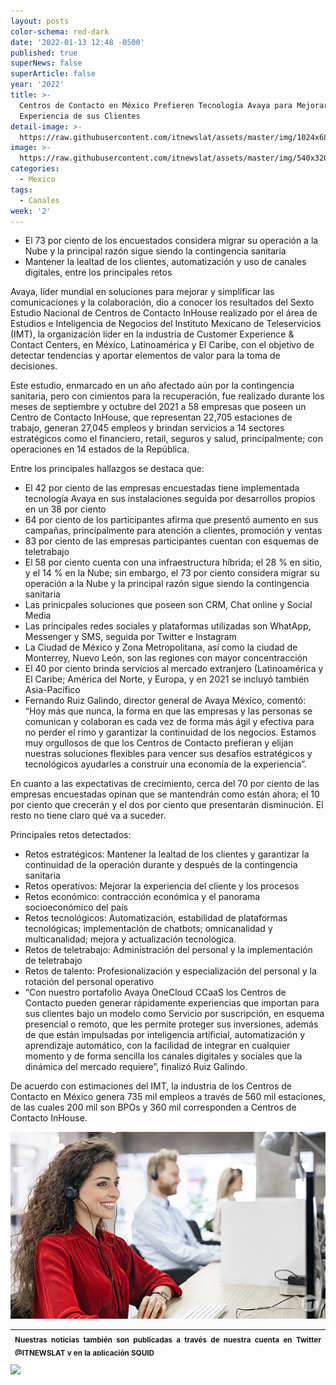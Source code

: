 ```yaml
---
layout: posts
color-schema: red-dark
date: '2022-01-13 12:48 -0500'
published: true
superNews: false
superArticle: false
year: '2022'
title: >-
  Centros de Contacto en México Prefieren Tecnología Avaya para Mejorar la
  Experiencia de sus Clientes
detail-image: >-
  https://raw.githubusercontent.com/itnewslat/assets/master/img/1024x680/mujer-llamada-avaya-g.jpg
image: >-
  https://raw.githubusercontent.com/itnewslat/assets/master/img/540x320/mujer-llamada-avaya-p.jpg
categories:
  - Mexico
tags:
  - Canales
week: '2'
---
```

- El 73 por ciento de los encuestados considera migrar su operación a la Nube y la principal razón sigue siendo la contingencia sanitaria
- Mantener la lealtad de los clientes, automatización y uso de canales digitales, entre los principales retos

Avaya, líder mundial en soluciones para mejorar y simplificar las comunicaciones y la colaboración, dio a conocer los resultados del Sexto Estudio Nacional de Centros de Contacto InHouse realizado por el área de Estudios e Inteligencia de Negocios del Instituto Mexicano de Teleservicios (IMT), la organización líder en la industria de Customer Experience & Contact Centers, en México, Latinoamérica y El Caribe, con el objetivo de detectar tendencias y aportar elementos de valor para la toma de decisiones.
 
Este estudio, enmarcado en un año afectado aún por la contingencia sanitaria, pero con cimientos para la recuperación, fue realizado durante los meses de septiembre y octubre del 2021 a 58 empresas que poseen un Centro de Contacto InHouse, que representan 22,705 estaciones de trabajo, generan 27,045 empleos y brindan servicios a 14 sectores estratégicos como el financiero, retail, seguros y salud, principalmente; con operaciones en 14 estados de la República.
 
Entre los principales hallazgos se destaca que:
- El 42 por ciento de las empresas encuestadas tiene implementada tecnología Avaya en sus instalaciones seguida por desarrollos propios en un 38 por ciento
- 64 por ciento de los participantes afirma que presentó aumento en sus campañas, principalmente para atención a clientes, promoción y ventas
- 83 por ciento de las empresas participantes cuentan con esquemas de teletrabajo
- El 58 por ciento cuenta con una infraestructura híbrida; el 28 % en sitio, y el 14 % en la Nube; sin embargo, el 73 por ciento considera migrar su operación a la Nube y la principal razón sigue siendo la contingencia sanitaria
- Las prinicpales soluciones que poseen son CRM, Chat online y Social Media
- Las principales redes sociales y plataformas utilizadas son WhatApp, Messenger y SMS, seguida por Twitter e Instagram
- La Ciudad de México y Zona Metropolitana, así como la ciudad de Monterrey, Nuevo León, son las regiones con mayor concentracción
- El 40 por ciento brinda servicios al mercado extranjero (Latinoamérica y El Caribe; América del Norte, y Europa, y en 2021 se incluyó también Asia-Pacífico
- Fernando Ruiz Galindo, director general de Avaya México, comentó: “Hoy más que nunca, la forma en que las empresas y las personas se comunican y colaboran es cada vez de forma más ágil y efectiva para no perder el rimo y garantizar la continuidad de los negocios. Estamos muy orgullosos de que los Centros de Contacto prefieran y elijan nuestras soluciones flexibles para vencer sus desafíos estratégicos y tecnológicos ayudarles a construir una economía de la experiencia”.
 
En cuanto a las expectativas de crecimiento, cerca del 70 por ciento de las empresas encuestadas opinan que se mantendrán como están ahora; el 10 por ciento que crecerán y el dos por ciento que presentarán disminución. El resto no tiene claro qué va a suceder.
 
Principales retos detectados:
- Retos estratégicos: Mantener la lealtad de los clientes y garantizar la continuidad de la operación durante y después de la contingencia sanitaria
- Retos operativos: Mejorar la experiencia del cliente y los procesos
- Retos económico: contracción económica y el panorama socioeconómico del país
- Retos tecnológicos: Automatización, estabilidad de plataformas tecnológicas; implementación de chatbots; omnicanalidad y multicanalidad; mejora y actualización tecnológica.
- Retos de teletrabajo: Administración del personal y la implementación de teletrabajo
- Retos de talento: Profesionalización y especialización del personal y la rotación del personal operativo
- “Con nuestro portafolio Avaya OneCloud CCaaS los Centros de Contacto pueden generar rápidamente experiencias que importan para sus clientes bajo un modelo como Servicio por suscripción, en esquema presencial o remoto, que les permite proteger sus inversiones, además de que están impulsadas por inteligencia artificial, automatización y aprendizaje automático, con la facilidad de integrar en cualquier momento y de forma sencilla los canales digitales y sociales que la dinámica del mercado requiere”, finalizó Ruiz Galindo.
 
De acuerdo con estimaciones del IMT, la industria de los Centros de Contacto en México genera 735 mil empleos a través de 560 mil estaciones, de las cuales 200 mil son BPOs y 360 mil corresponden a Centros de Contacto InHouse.

![](https://raw.githubusercontent.com/itnewslat/assets/master/img/540x320/mujer-llamada-avaya-p.jpg)

<table style="height: 42px;" width="569">
<tbody>
<tr>
<td style="text-align: justify;"><sub><strong>Nuestras noticias también son publicadas a través de nuestra cuenta en Twitter <a href="https://twitter.com/itnewslat?lang=es">@ITNEWSLAT</a> y en la aplicación <a href="https://squidapp.co/en/">SQUID</a></strong></sub></td>
</tr>
</tbody>
</table>

<img src="https://tracker.metricool.com/c3po.jpg?hash=56f88a41e39ab42c063cc51676587a04"/>